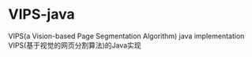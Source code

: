 # VIPS-java
VIPS(a Vision-based Page Segmentation Algorithm) java implementation <br> 
VIPS(基于视觉的网页分割算法)的Java实现 <br> 
